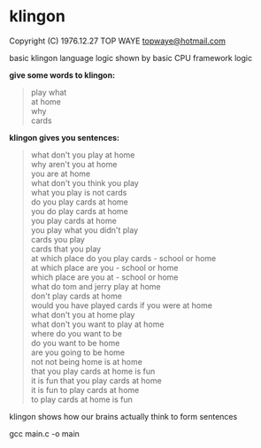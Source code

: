 # klingon
Copyright (C) 1976.12.27 TOP WAYE topwaye@hotmail.com

basic klingon language logic shown by basic CPU framework logic

**give some words to klingon:**

>play what  
at home  
why  
cards  

**klingon gives you sentences:**

>what don't you play at home  
why aren't you at home  
you are at home  
what don't you think you play  
what you play is not cards  
do you play cards at home  
you do play cards at home  
you play cards at home  
you play what you didn't play  
cards you play  
cards that you play  
at which place do you play cards - school or home  
at which place are you - school or home  
which place are you at - school or home  
what do tom and jerry play at home  
don't play cards at home  
would you have played cards if you were at home  
what don't you at home play  
what don't you want to play at home  
where do you want to be  
do you want to be home  
are you going to be home  
not not being home is at home  
that you play cards at home is fun  
it is fun that you play cards at home  
it is fun to play cards at home  
to play cards at home is fun

klingon shows how our brains actually think to form sentences

gcc main.c -o main
